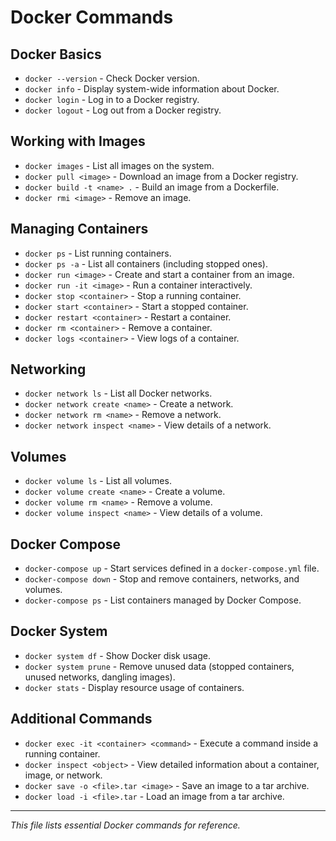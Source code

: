 
# Docker Commands

## Docker Basics
- `docker --version` - Check Docker version.
- `docker info` - Display system-wide information about Docker.
- `docker login` - Log in to a Docker registry.
- `docker logout` - Log out from a Docker registry.

## Working with Images
- `docker images` - List all images on the system.
- `docker pull <image>` - Download an image from a Docker registry.
- `docker build -t <name> .` - Build an image from a Dockerfile.
- `docker rmi <image>` - Remove an image.

## Managing Containers
- `docker ps` - List running containers.
- `docker ps -a` - List all containers (including stopped ones).
- `docker run <image>` - Create and start a container from an image.
- `docker run -it <image>` - Run a container interactively.
- `docker stop <container>` - Stop a running container.
- `docker start <container>` - Start a stopped container.
- `docker restart <container>` - Restart a container.
- `docker rm <container>` - Remove a container.
- `docker logs <container>` - View logs of a container.

## Networking
- `docker network ls` - List all Docker networks.
- `docker network create <name>` - Create a network.
- `docker network rm <name>` - Remove a network.
- `docker network inspect <name>` - View details of a network.

## Volumes
- `docker volume ls` - List all volumes.
- `docker volume create <name>` - Create a volume.
- `docker volume rm <name>` - Remove a volume.
- `docker volume inspect <name>` - View details of a volume.

## Docker Compose
- `docker-compose up` - Start services defined in a `docker-compose.yml` file.
- `docker-compose down` - Stop and remove containers, networks, and volumes.
- `docker-compose ps` - List containers managed by Docker Compose.

## Docker System
- `docker system df` - Show Docker disk usage.
- `docker system prune` - Remove unused data (stopped containers, unused networks, dangling images).
- `docker stats` - Display resource usage of containers.

## Additional Commands
- `docker exec -it <container> <command>` - Execute a command inside a running container.
- `docker inspect <object>` - View detailed information about a container, image, or network.
- `docker save -o <file>.tar <image>` - Save an image to a tar archive.
- `docker load -i <file>.tar` - Load an image from a tar archive.

---
_This file lists essential Docker commands for reference._
